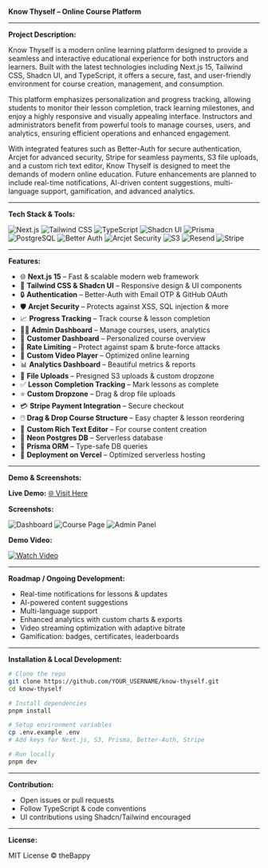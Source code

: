 **Know Thyself – Online Course Platform**

---

**Project Description:**

Know Thyself is a modern online learning platform designed to provide a seamless and interactive educational experience for both instructors and learners. Built with the latest technologies including Next.js 15, Tailwind CSS, Shadcn UI, and TypeScript, it offers a secure, fast, and user-friendly environment for course creation, management, and consumption.

This platform emphasizes personalization and progress tracking, allowing students to monitor their lesson completion, track learning milestones, and enjoy a highly responsive and visually appealing interface. Instructors and administrators benefit from powerful tools to manage courses, users, and analytics, ensuring efficient operations and enhanced engagement.

With integrated features such as Better-Auth for secure authentication, Arcjet for advanced security, Stripe for seamless payments, S3 file uploads, and a custom rich text editor, Know Thyself is designed to meet the demands of modern online education. Future enhancements are planned to include real-time notifications, AI-driven content suggestions, multi-language support, gamification, and advanced analytics.

---

**Tech Stack & Tools:**

![Next.js](https://img.shields.io/badge/Next.js-000000?style=for-the-badge\&logo=next.js\&logoColor=white)  ![Tailwind CSS](https://img.shields.io/badge/Tailwind_CSS-38B2AC?style=for-the-badge\&logo=tailwind-css\&logoColor=white)  ![TypeScript](https://img.shields.io/badge/TypeScript-3178C6?style=for-the-badge\&logo=typescript\&logoColor=white)  ![Shadcn UI](https://img.shields.io/badge/Shadcn_UI-FFFFFF?style=for-the-badge\&logo=shadcn\&logoColor=black)  ![Prisma](https://img.shields.io/badge/Prisma-2D3748?style=for-the-badge\&logo=prisma\&logoColor=white)  ![PostgreSQL](https://img.shields.io/badge/PostgreSQL-336791?style=for-the-badge\&logo=postgresql\&logoColor=white)  ![Better Auth](https://img.shields.io/badge/Better_Auth-FF5E3A?style=for-the-badge)  ![Arcjet Security](https://img.shields.io/badge/Arcjet-Security-00CFFF?style=for-the-badge)  ![S3](https://img.shields.io/badge/AWS_S3-FF9900?style=for-the-badge\&logo=amazon-aws\&logoColor=white)  ![Resend](https://img.shields.io/badge/Resend-FF0000?style=for-the-badge)  ![Stripe](https://img.shields.io/badge/Stripe-635BFF?style=for-the-badge\&logo=stripe\&logoColor=white)

---

**Features:**

* 🌐 **Next.js 15** – Fast & scalable modern web framework
* 🎨 **Tailwind CSS & Shadcn UI** – Responsive design & UI components
* 🔒 **Authentication** – Better-Auth with Email OTP & GitHub OAuth
* 🛡️ **Arcjet Security** – Protects against XSS, SQL injection & more
* 📈 **Progress Tracking** – Track course & lesson completion
* 🧑‍💼 **Admin Dashboard** – Manage courses, users, analytics
* 👤 **Customer Dashboard** – Personalized course overview
* 🚫 **Rate Limiting** – Protect against spam & brute-force attacks
* 🎥 **Custom Video Player** – Optimized online learning
* 📊 **Analytics Dashboard** – Beautiful metrics & reports
* 📁 **File Uploads** – Presigned S3 uploads & custom dropzone
* ✅ **Lesson Completion Tracking** – Mark lessons as complete
* ⭐ **Custom Dropzone** – Drag & drop file uploads
* 💳 **Stripe Payment Integration** – Secure checkout
* 🖱️ **Drag & Drop Course Structure** – Easy chapter & lesson reordering
* 📝 **Custom Rich Text Editor** – For course content creation
* 🧮 **Neon Postgres DB** – Serverless database
* 💾 **Prisma ORM** – Type-safe DB queries
* 🚀 **Deployment on Vercel** – Optimized serverless hosting

---

**Demo & Screenshots:**

**Live Demo:** [🌐 Visit Here](YOUR_DEPLOY_URL_HERE)

**Screenshots:**

![Dashboard](./screenshots/dashboard.png)
![Course Page](./screenshots/course-page.png)
![Admin Panel](./screenshots/admin-panel.png)

**Demo Video:**

[![Watch Video](https://img.youtube.com/vi/YOUR_VIDEO_ID/0.jpg)](YOUR_VIDEO_URL_HERE)

---

**Roadmap / Ongoing Development:**

* Real-time notifications for lessons & updates
* AI-powered content suggestions
* Multi-language support
* Enhanced analytics with custom charts & exports
* Video streaming optimization with adaptive bitrate
* Gamification: badges, certificates, leaderboards

---

**Installation & Local Development:**

```bash
# Clone the repo
git clone https://github.com/YOUR_USERNAME/know-thyself.git
cd know-thyself

# Install dependencies
pnpm install

# Setup environment variables
cp .env.example .env
# Add keys for Next.js, S3, Prisma, Better-Auth, Stripe

# Run locally
pnpm dev
```

---

**Contribution:**

* Open issues or pull requests
* Follow TypeScript & code conventions
* UI contributions using Shadcn/Tailwind encouraged

---

**License:**

MIT License © theBappy
